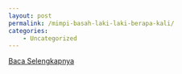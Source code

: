 ```yaml
---
layout: post
permalink: /mimpi-basah-laki-laki-berapa-kali/
categories:
    - Uncategorized
---
```


[Baca Selengkapnya](/01)